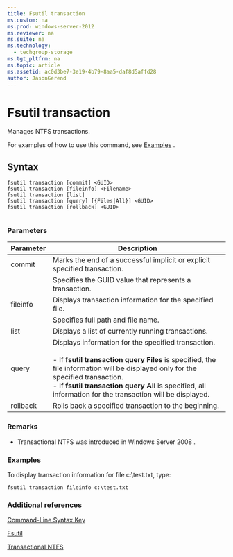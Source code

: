 ```yaml
---
title: Fsutil transaction
ms.custom: na
ms.prod: windows-server-2012
ms.reviewer: na
ms.suite: na
ms.technology: 
  - techgroup-storage
ms.tgt_pltfrm: na
ms.topic: article
ms.assetid: ac0d3be7-3e19-4b79-8aa5-daf8d5affd28
author: JasonGerend
---
```

# Fsutil transaction
Manages NTFS transactions.  
  
For examples of how to use this command, see [Examples](#BKMK_examples) .  
  
## Syntax  
  
```  
fsutil transaction [commit] <GUID>  
fsutil transaction [fileinfo] <Filename>  
fsutil transaction [list]  
fsutil transaction [query] [{Files|All}] <GUID>  
fsutil transaction [rollback] <GUID>  
  
```  
  
### Parameters  
  
|Parameter|Description|  
|-------------|---------------|  
|commit|Marks the end of a successful implicit or explicit specified transaction.|  
|<GUID>|Specifies the GUID value that represents a transaction.|  
|fileinfo|Displays transaction information for the specified file.|  
|<Filename>|Specifies full path and file name.|  
|list|Displays a list of currently running transactions.|  
|query|Displays information for the specified transaction.<br /><br />-   If **fsutil transaction query Files** is specified, the file information will be displayed only for the specified transaction.<br />-   If **fsutil transaction query All** is specified, all information for the transaction will be displayed.|  
|rollback|Rolls back a specified transaction to the beginning.|  
  
### Remarks  
  
-   Transactional NTFS was introduced in  Windows Server 2008 .  
  
### <a name="BKMK_examples"></a>Examples  
To display transaction information for file c:\\test.txt, type:  
  
```  
fsutil transaction fileinfo c:\test.txt    
```  
  
### Additional references  
[Command-Line Syntax Key](Command-Line-Syntax-Key.md)  
  
[Fsutil](Fsutil.md)  
  
[Transactional NTFS](http://go.microsoft.com/fwlink/?LinkID=165402)  
  

